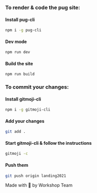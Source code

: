 ### To render & code the pug site:

#### Install pug-cli

```bash
npm i -g pug-cli
```

#### Dev mode

```bash
npm run dev
```

#### Build the site

```bash
npm run build
```

### To commit your changes:

#### Install gitmoji-cli

```bash
npm i -g gitmoji-cli
```

#### Add your changes

```bash
git add .
```

#### Start gitmoji-cli & follow the instructions

```bash
gitmoji -c
```

#### Push them

```bash
git push origin landing2021
```

Made with 💜 by Workshop Team
